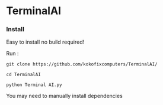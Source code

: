 # TerminalAI

### Install
Easy to install no build required!

Run :

`git clone https://github.com/kokofixcomputers/TerminalAI/`

`cd TerminalAI`

`python Terminal AI.py`


You may need to manually install dependencies
